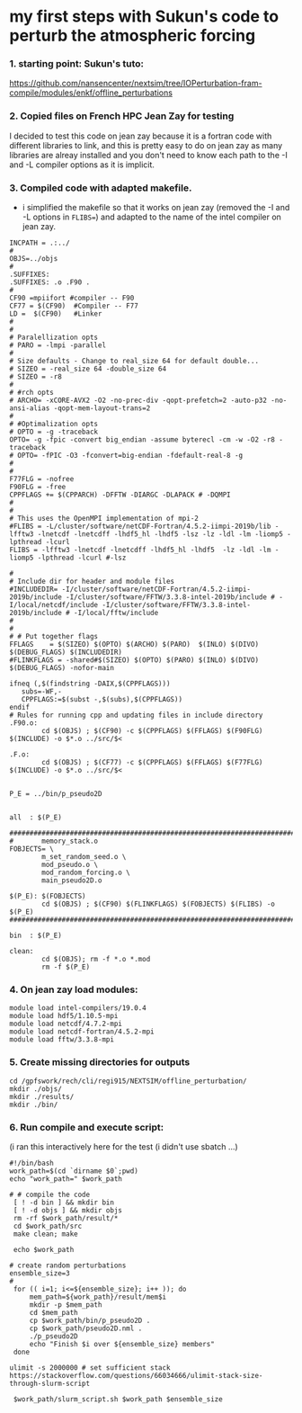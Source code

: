 # my first steps with Sukun's code to perturb the atmospheric forcing

### 1. starting point: Sukun's tuto:
 https://github.com/nansencenter/nextsim/tree/IOPerturbation-fram-compile/modules/enkf/offline_perturbations

### 2. Copied files on French HPC Jean Zay for testing
I decided to test this code on jean zay because it is a fortran code with different libraries to link, and this is pretty easy to do on jean zay as many libraries are alreay installed and you don't need to know each path to the -I and -L compiler options as it is implicit.

### 3. Compiled code with adapted makefile.
* i simplified the makefile so that it works on jean zay (removed the -I and -L options in `FLIBS=`) and adapted to the name of the intel compiler on jean zay.
```
INCPATH = .:../
#
OBJS=../objs
#
.SUFFIXES:
.SUFFIXES: .o .F90 .
#
CF90 =mpiifort #compiler -- F90
CF77 = $(CF90)  #Compiler -- F77
LD =  $(CF90)   #Linker 
#
#
# Paralellization opts
# PARO = -lmpi -parallel
#
# Size defaults - Change to real_size 64 for default double...
# SIZEO = -real_size 64 -double_size 64
# SIZEO = -r8 
#
# #rch opts
# ARCHO= -xCORE-AVX2 -O2 -no-prec-div -qopt-prefetch=2 -auto-p32 -no-ansi-alias -qopt-mem-layout-trans=2 
#
# #Optimalization opts
# OPTO = -g -traceback
OPTO= -g -fpic -convert big_endian -assume byterecl -cm -w -O2 -r8 -traceback
# OPTO= -fPIC -O3 -fconvert=big-endian -fdefault-real-8 -g 
#
#
F77FLG = -nofree
F90FLG = -free
CPPFLAGS += $(CPPARCH) -DFFTW -DIARGC -DLAPACK # -DQMPI
#
#
# This uses the OpenMPI implementation of mpi-2
#FLIBS = -L/cluster/software/netCDF-Fortran/4.5.2-iimpi-2019b/lib -lfftw3 -lnetcdf -lnetcdff -lhdf5_hl -lhdf5 -lsz -lz -ldl -lm -liomp5 -lpthread -lcurl
FLIBS = -lfftw3 -lnetcdf -lnetcdff -lhdf5_hl -lhdf5  -lz -ldl -lm -liomp5 -lpthread -lcurl #-lsz

#
# Include dir for header and module files
#INCLUDEDIR= -I/cluster/software/netCDF-Fortran/4.5.2-iimpi-2019b/include -I/cluster/software/FFTW/3.3.8-intel-2019b/include # -I/local/netcdf/include -I/cluster/software/FFTW/3.3.8-intel-2019b/include # -I/local/fftw/include
#
#
# # Put together flags
FFLAGS    = $(SIZEO) $(OPTO) $(ARCHO) $(PARO)  $(INLO) $(DIVO) $(DEBUG_FLAGS) $(INCLUDEDIR)
#FLINKFLAGS = -shared#$(SIZEO) $(OPTO) $(PARO) $(INLO) $(DIVO) $(DEBUG_FLAGS) -nofor-main

ifneq (,$(findstring -DAIX,$(CPPFLAGS)))
   subs=-WF,-
   CPPFLAGS:=$(subst -,$(subs),$(CPPFLAGS))
endif
# Rules for running cpp and updating files in include directory
.F90.o:
        cd $(OBJS) ; $(CF90) -c $(CPPFLAGS) $(FFLAGS) $(F90FLG) $(INCLUDE) -o $*.o ../src/$<

.F.o:
        cd $(OBJS) ; $(CF77) -c $(CPPFLAGS) $(FFLAGS) $(F77FLG) $(INCLUDE) -o $*.o ../src/$<


P_E = ../bin/p_pseudo2D


all  : $(P_E)

############################################################################# 
#       memory_stack.o 
FOBJECTS= \
        m_set_random_seed.o \
        mod_pseudo.o \
        mod_random_forcing.o \
        main_pseudo2D.o

$(P_E): $(FOBJECTS)
        cd $(OBJS) ; $(CF90) $(FLINKFLAGS) $(FOBJECTS) $(FLIBS) -o $(P_E)
#############################################################################

bin  : $(P_E)

clean:
        cd $(OBJS); rm -f *.o *.mod
        rm -f $(P_E)
```

### 4. On jean zay load modules:
```
module load intel-compilers/19.0.4
module load hdf5/1.10.5-mpi
module load netcdf/4.7.2-mpi
module load netcdf-fortran/4.5.2-mpi
module load fftw/3.3.8-mpi
```

### 5. Create missing directories for outputs
```
cd /gpfswork/rech/cli/regi915/NEXTSIM/offline_perturbation/
mkdir ./objs/
mkdir ./results/
mkdir ./bin/

```

### 6. Run compile and execute script:
(i ran this interactively here for the test (i didn't use sbatch ...)
```
#!/bin/bash
work_path=$(cd `dirname $0`;pwd)
echo "work_path=" $work_path

# # compile the code 
 [ ! -d bin ] && mkdir bin
 [ ! -d objs ] && mkdir objs
 rm -rf $work_path/result/*
 cd $work_path/src
 make clean; make

 echo $work_path

# create random perturbations
ensemble_size=3
#
 for (( i=1; i<=${ensemble_size}; i++ )); do
     mem_path=${work_path}/result/mem$i
     mkdir -p $mem_path
     cd $mem_path
     cp $work_path/bin/p_pseudo2D . 
     cp $work_path/pseudo2D.nml .
     ./p_pseudo2D
     echo "Finish $i over ${ensemble_size} members"
 done

ulimit -s 2000000 # set sufficient stack  https://stackoverflow.com/questions/66034666/ulimit-stack-size-through-slurm-script
  
 $work_path/slurm_script.sh $work_path $ensemble_size

```
